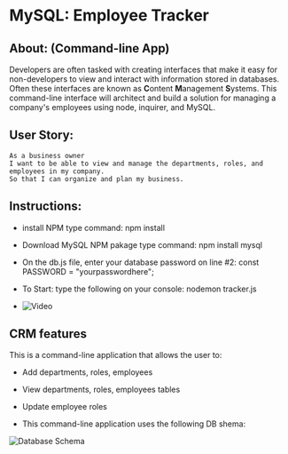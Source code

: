 
# MySQL: Employee Tracker

## About: (Command-line App)

 Developers are often tasked with creating interfaces that make it easy for non-developers to view and interact with information stored in databases. Often these interfaces are known as **C**ontent **M**anagement **S**ystems. This command-line interface will architect and build a solution for managing a company's employees using node, inquirer, and MySQL.

## User Story: 
```
As a business owner 
I want to be able to view and manage the departments, roles, and employees in my company. 
So that I can organize and plan my business.
```

## Instructions: 

  * install NPM type command: npm install   

  * Download MySQL NPM pakage type command:  npm install mysql

  * On the db.js file, enter your database password on line #2: const PASSWORD = "yourpasswordhere"; 

  * To Start: type the following on your console: nodemon tracker.js
    
  * ![Video](https://j.gifs.com/E8LMRg.gif "How to video")


## CRM features

This is a command-line application that allows the user to:

  * Add departments, roles, employees  

  * View departments, roles, employees tables 

  * Update employee roles 

  * This command-line application uses the following DB shema: 
  
  ![Database Schema](Assets/schema.png)

